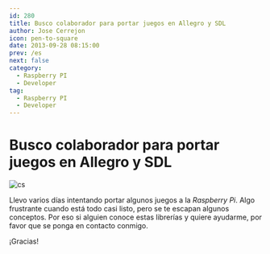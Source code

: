 ```yaml
---
id: 280
title: Busco colaborador para portar juegos en Allegro y SDL
author: Jose Cerrejon
icon: pen-to-square
date: 2013-09-28 08:15:00
prev: /es
next: false
category:
  - Raspberry PI
  - Developer
tag:
  - Raspberry PI
  - Developer
---
```


# Busco colaborador para portar juegos en Allegro y SDL

![cs](/images/2013/09/cs.jpg)

Llevo varios días intentando portar algunos juegos a la *Raspberry Pi*. Algo frustrante cuando está todo casi listo, pero se te escapan algunos conceptos. Por eso si alguien conoce estas librerías y quiere ayudarme, por favor que se ponga en contacto conmigo. 

¡Gracias!